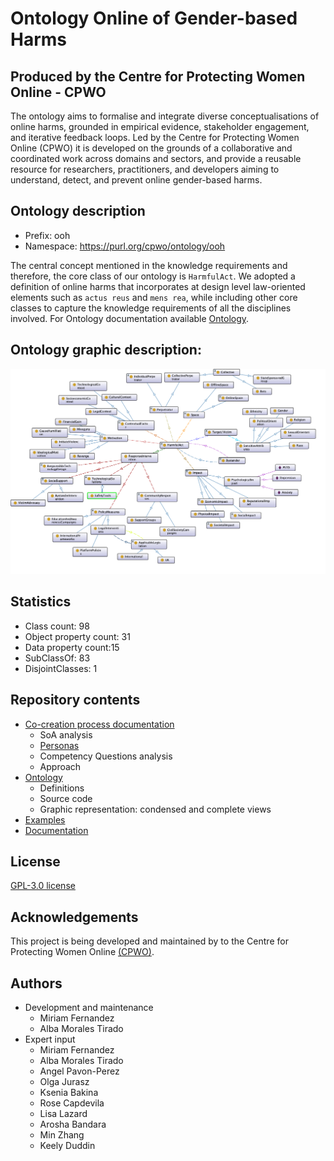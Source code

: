 # Ontology Online of Gender-based Harms
## Produced by the Centre for Protecting Women Online - CPWO

The ontology aims to formalise and integrate diverse conceptualisations of online harms, grounded in empirical evidence, stakeholder engagement, and iterative feedback loops.
Led by the Centre for Protecting Women Online (CPWO) it is developed on the grounds of a collaborative and coordinated work across domains and sectors, and provide a reusable resource for researchers, practitioners, and developers aiming to understand, detect, and prevent online gender-based harms.

## Ontology description

- Prefix: ooh
- Namespace: https://purl.org/cpwo/ontology/ooh

The central concept mentioned in the knowledge requirements and therefore, the core class of our ontology is `HarmfulAct`. We adopted a definition of online harms that incorporates at design level law-oriented elements such as `actus reus` and `mens rea`, while including other core classes to capture the knowledge requirements of all the disciplines involved.
For Ontology documentation available [Ontology](ontology).

## Ontology graphic description:

![Ontology of Online Gender-based Harms](diagrams/ooh-ontology-long-version.png?raw=true "Ontology of Online Gender-based Harms")

## Statistics

* Class count: 98
* Object property count: 31
* Data property count:15
* SubClassOf: 83
* DisjointClasses: 1

## Repository contents

* [Co-creation process documentation](co-creation-process)
	* SoA analysis
	* [Personas](co-creation-process/personas)
	* Competency Questions analysis
	* Approach
* [Ontology](ontology)
	* Definitions
	* Source code
	* Graphic representation: condensed and complete views
* [Examples](examples)
* [Documentation](docs)

## License

[GPL-3.0 license](https://github.com/albamoralest/ontology-online-harms?tab=GPL-3.0-1-ov-file)

## Acknowledgements
This project is being developed and maintained by to the Centre for Protecting Women Online [(CPWO)](https://university.open.ac.uk/centres/protecting-women-online/).

## Authors

- Development and maintenance
	- Miriam Fernandez
	- Alba Morales Tirado
- Expert input
	- Miriam Fernandez
	- Alba Morales Tirado
	- Angel Pavon-Perez
	- Olga Jurasz
	- Ksenia Bakina
	- Rose Capdevila
	- Lisa Lazard
	- Arosha Bandara
	- Min Zhang
	- Keely Duddin
